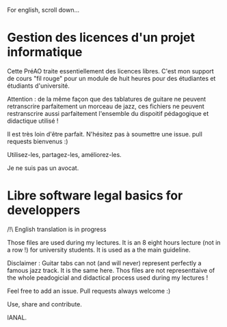 For english, scroll down...

# Gestion des licences d'un projet informatique

Cette PréAO traite essentiellement des licences libres. C'est mon support de cours "fil rouge" pour un module de huit heures pour des étudiantes et étudiants d'université.

Attention : de la même façon que des tablatures de guitare ne peuvent retranscrire parfaitement un morceau de jazz, ces fichiers ne peuvent restranscrire aussi parfaitement l'ensemble du dispoitif pédagogique et didactique utilisé !

Il est très loin d'être parfait. N'hésitez pas à soumettre une issue. pull requests bienvenus :)

Utilisez-les, partagez-les, améliorez-les.

Je ne suis pas un avocat.

# Libre software legal basics for developpers

/!\ English translation is in progress

Those files are used during my lectures. It is an 8 eight hours lecture (not in a row !) for university students. It is used as a the main guideline.

Disclaimer : Guitar tabs can not (and will never) represent perfectly a famous jazz track. It is the same here. Thos files are not representtaive of the whole peadogicial and didactical process used during my lectures !

Feel free to add an issue. Pull requests always welcome :)

Use, share and contribute.

IANAL.
